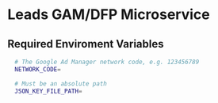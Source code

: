 # Leads GAM/DFP Microservice

## Required Enviroment Variables
```sh
  # The Google Ad Manager network code, e.g. 123456789
  NETWORK_CODE=

  # Must be an absolute path
  JSON_KEY_FILE_PATH=
```
